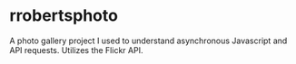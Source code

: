 # rrobertsphoto

A photo gallery project I used to understand asynchronous Javascript and API requests.
Utilizes the Flickr API.
